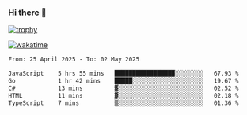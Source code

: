 ### Hi there 👋

[![trophy](https://github-profile-trophy.vercel.app/?username=cxnky&theme=dracula)](https://github.com/ryo-ma/github-profile-trophy)

[![wakatime](https://wakatime.com/badge/user/1c39c599-5497-41b9-a5be-2c4676e7fd23.svg)](https://wakatime.com/@1c39c599-5497-41b9-a5be-2c4676e7fd23)
<!--START_SECTION:waka-->

```txt
From: 25 April 2025 - To: 02 May 2025

JavaScript    5 hrs 55 mins   █████████████████░░░░░░░░   67.93 %
Go            1 hr 42 mins    █████░░░░░░░░░░░░░░░░░░░░   19.67 %
C#            13 mins         ▓░░░░░░░░░░░░░░░░░░░░░░░░   02.52 %
HTML          11 mins         ▓░░░░░░░░░░░░░░░░░░░░░░░░   02.18 %
TypeScript    7 mins          ▒░░░░░░░░░░░░░░░░░░░░░░░░   01.36 %
```

<!--END_SECTION:waka-->
